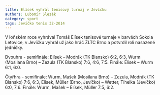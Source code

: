 ```yaml
---
title: Elísek vyhrál tenisový turnaj v Jevíčku
authors: Lubomír Slezák
category: sport
tags: Jevíčko tenis 32-2014 
---
```


V loňském roce vyhrával Tomáš Elísek tenisové turnaje v barvách Sokola Letovice, v Jevíčku vyhrál už jako hráč ŽLTC Brno a potvrdil roli nasazené jedničky.

Dvouhra - semifinále: Elísek – Modrák (TK Blansko) 6:2, 6:3, Wurm (Mosilana Brno) – Zezula (TK Blansko) 7:6, 4:6, 7:5. Finále: Elísek – Wurm 6:1, 6:0.

Čtyřhra - semifinále: Wurm, Mašek (Mosilana Brno) – Zezula, Modrák (TK Blansko) 7:6, 6:3, Elísek, Müller (Brno, Jevíčko) – Wetter, Tihelka (Jevíčko) 6:0, 7:6. Finále: Wurm, Mašek – Elísek, Müller 7:5, 6:2.